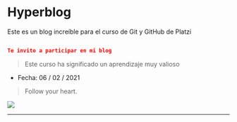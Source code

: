 # Hyperblog
Este es un blog increíble para el curso de Git y GitHub de Platzi

```json

Te invito a participar en mi blog

```
>Este curso ha significado un aprendizaje muy valioso

* Fecha: 06 / 02 / 2021

> Follow your heart.

![](https://pandao.github.io/editor.md/examples/images/8.jpg)


                
----